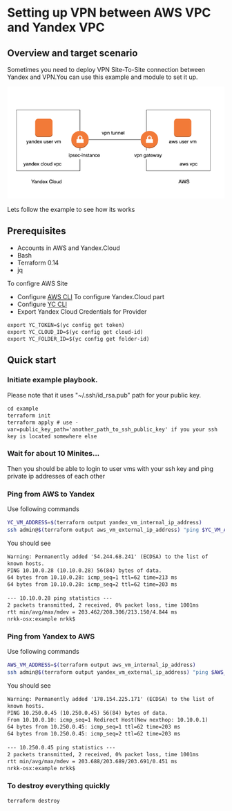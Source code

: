 # Setting up VPN between AWS VPC  and Yandex VPC

## Overview and target scenario 
Sometimes you need to deploy VPN Site-To-Site connection between Yandex and VPN.You can use this example and module to set  it up.


![VPN Diagram](Diagram.png "VPN Diagram")


Lets follow the example to see how its works

## Prerequisites

- Accounts in AWS and Yandex.Cloud
- Bash
- Terraform 0.14
- jq

To configre AWS Site
- Configure [AWS CLI](https://docs.aws.amazon.com/cli/latest/userguide/cli-chap-configure.html) 
To configure Yandex.Cloud part
- Configure  [YC CLI](https://cloud.yandex.com/docs/cli/quickstart) 
- Export Yandex Cloud Credentials for Provider
```
export YC_TOKEN=$(yc config get token)
export YC_CLOUD_ID=$(yc config get cloud-id)
export YC_FOLDER_ID=$(yc config get folder-id)
```

## Quick start




### Initiate example playbook.  


Please note that it uses "~/.ssh/id_rsa.pub" path for your public key. 

```
cd example
terraform init
terraform apply # use -var=public_key_path='another_path_to_ssh_public_key' if you your ssh key is located somewhere else
```

### Wait for about 10 Minites...

Then you should be able to login to user vms with your ssh key  and ping private ip addresses of each other


### Ping from AWS to Yandex

Use following commands 

```bash
YC_VM_ADDRESS=$(terraform output yandex_vm_internal_ip_address)
ssh admin@$(terraform output aws_vm_external_ip_address) "ping $YC_VM_ADDRESS -c 2"
```
You should see
```
Warning: Permanently added '54.244.68.241' (ECDSA) to the list of known hosts.
PING 10.10.0.28 (10.10.0.28) 56(84) bytes of data.
64 bytes from 10.10.0.28: icmp_seq=1 ttl=62 time=213 ms
64 bytes from 10.10.0.28: icmp_seq=2 ttl=62 time=203 ms

--- 10.10.0.28 ping statistics ---
2 packets transmitted, 2 received, 0% packet loss, time 1001ms
rtt min/avg/max/mdev = 203.462/208.306/213.150/4.844 ms
nrkk-osx:example nrkk$ 
```

### Ping from Yandex to AWS

Use following commands 

```bash
AWS_VM_ADDRESS=$(terraform output aws_vm_internal_ip_address)
ssh admin@$(terraform output yandex_vm_external_ip_address) "ping $AWS_VM_ADDRESS -c 2"
```
You should see
```
Warning: Permanently added '178.154.225.171' (ECDSA) to the list of known hosts.
PING 10.250.0.45 (10.250.0.45) 56(84) bytes of data.
From 10.10.0.10: icmp_seq=1 Redirect Host(New nexthop: 10.10.0.1)
64 bytes from 10.250.0.45: icmp_seq=1 ttl=62 time=203 ms
64 bytes from 10.250.0.45: icmp_seq=2 ttl=62 time=203 ms

--- 10.250.0.45 ping statistics ---
2 packets transmitted, 2 received, 0% packet loss, time 1001ms
rtt min/avg/max/mdev = 203.688/203.689/203.691/0.451 ms
nrkk-osx:example nrkk$ 
```

### To destroy everything quickly


```bash
terraform destroy
```